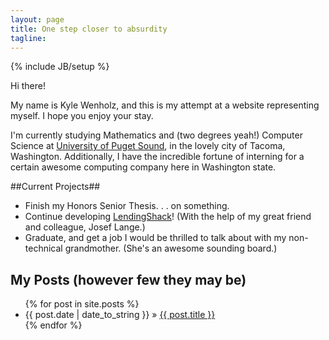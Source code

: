 ```yaml
---
layout: page
title: One step closer to absurdity
tagline: 
---
```

{% include JB/setup %}

Hi there!

My name is Kyle Wenholz, and this is my attempt at a website representing 
myself.  I hope you enjoy your stay.

I'm currently studying Mathematics and (two degrees yeah!) Computer Science at 
[University of Puget Sound](http://pugetsound.edu), in the lovely city of Tacoma, 
Washington.  Additionally, I have the incredible fortune of interning for a
certain awesome computing company here in Washington state.

##Current Projects##
* Finish my Honors Senior Thesis. . . on something.
* Continue developing [LendingShack](http://www.lendingshack.com)! (With the
help of my great friend and colleague, Josef Lange.)
* Graduate, and get a job I would be thrilled to talk about with my non-technical
grandmother.  (She's an awesome sounding board.)
 
## My Posts (however few they may be) ##

<ul class="posts">
  {% for post in site.posts %}
    <li><span>{{ post.date | date_to_string }}</span> &raquo; <a href="{{ BASE_PATH }}{{ post.url }}">{{ post.title }}</a></li>
  {% endfor %}
</ul>



